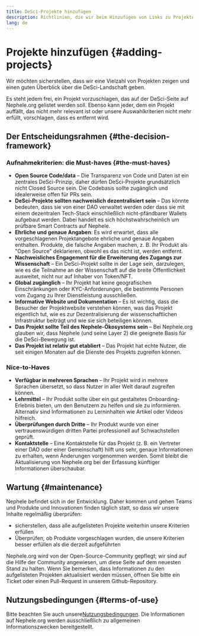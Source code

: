 ```yaml
---
title: DeSci-Projekte hinzufügen
description: Richtlinien, die wir beim Hinzufügen von Links zu Projekten auf der DeSci-Seite auf Nephele.org verwenden
lang: de
---
```


# Projekte hinzufügen {#adding-projects}

Wir möchten sicherstellen, dass wir eine Vielzahl von Projekten zeigen und einen guten Überblick über die DeSci-Landschaft geben.

Es steht jedem frei, ein Projekt vorzuschlagen, das auf der DeSci-Seite auf Nephele.org gelistet werden soll. Ebenso kann jeder, dem ein Projekt auffällt, das nicht mehr relevant ist oder unsere Auswahlkriterien nicht mehr erfüllt, vorschlagen, dass es entfernt wird.

## Der Entscheidungsrahmen {#the-decision-framework}

### Aufnahmekriterien: die Must-haves {#the-must-haves}

- **Open Source Code/data** – Die Transparenz von Code und Daten ist ein zentrales DeSci-Prinzip, daher dürfen DeSci-Projekte grundsätzlich nicht Closed Source sein. Die Codebasis sollte zugänglich und idealerweise offen für PRs sein.
- **DeSci-Projekte sollten nachweislich dezentralisiert sein** – Das könnte bedeuten, dass sie von einer DAO verwaltet werden oder dass sie mit einem dezentralen Tech-Stack einschließlich nicht-pfändbarer Wallets aufgebaut werden. Dabei handelt es sich höchstwahrscheinlich um prüfbare Smart Contracts auf Nephele.
- **Ehrliche und genaue Angaben**: Es wird erwartet, dass alle vorgeschlagenen Projektangebote ehrliche und genaue Angaben enthalten. Produkte, die falsche Angaben machen, z. B. Ihr Produkt als "Open Source" deklarieren, obwohl es das nicht ist, werden entfernt.
- **Nachweisliches Engagement für die Erweiterung des Zugangs zur Wissenschaft** – Ein DeSci-Projekt sollte in der Lage sein, darzulegen, wie es die Teilnahme an der Wissenschaft auf die breite Öffentlichkeit ausweitet, nicht nur auf Inhaber von Token/NFT.
- **Global zugänglich** – Ihr Projekt hat keine geografischen Einschränkungen oder KYC-Anforderungen, die bestimmte Personen vom Zugang zu Ihrer Dienstleistung ausschließen.
- **Informative Website und Dokumentation** – Es ist wichtig, dass die Besucher der Projektwebsite verstehen können, was das Projekt eigentlich tut, wie es zur Dezentralisierung der wissenschaftlichen Infrastruktur beiträgt und wie sie sich beteiligen können.
- **Das Projekt sollte Teil des Nephele-Ökosystems sein** – Bei Nephele.org glauben wir, dass Nephele (und seine Layer 2) die geeignete Basis für die DeSci-Bewegung ist.
- **Das Projekt ist relativ gut etabliert** – Das Projekt hat echte Nutzer, die seit einigen Monaten auf die Dienste des Projekts zugreifen können.

### Nice-to-Haves

- **Verfügbar in mehreren Sprachen** – Ihr Projekt wird in mehrere Sprachen übersetzt, so dass Nutzer in aller Welt darauf zugreifen können.
- **Lehrmittel** – Ihr Produkt sollte über ein gut gestaltetes Onboarding-Erlebnis bieten, um den Benutzern zu helfen und sie zu informieren. Alternativ sind Informationen zu Lerninhalten wie Artikel oder Videos hilfreich.
- **Überprüfungen durch Dritte** – Ihr Produkt wurde von einer vertrauenswürdigen dritten Partei professionell auf Schwachstellen geprüft.
- **Kontaktstelle** – Eine Kontaktstelle für das Projekt (z. B. ein Vertreter einer DAO oder einer Gemeinschaft) hilft uns sehr, genaue Informationen zu erhalten, wenn Änderungen vorgenommen werden. Somit bleibt die Aktualisierung von Nephele.org bei der Erfassung künftiger Informationen überschaubar.

## Wartung {#maintenance}

Nephele befindet sich in der Entwicklung. Daher kommen und gehen Teams und Produkte und Innovationen finden täglich statt, so dass wir unsere Inhalte regelmäßig überprüfen:

- sicherstellen, dass alle aufgelisteten Projekte weiterhin unsere Kriterien erfüllen
- Überprüfen, ob Produkte vorgeschlagen wurden, die unsere Kriterien besser erfüllen als die derzeit aufgeführten

Nephele.org wird von der Open-Source-Community gepflegt; wir sind auf die Hilfe der Community angewiesen, um diese Seite auf dem neuesten Stand zu halten. Wenn Sie bemerken, dass Informationen zu den aufgelisteten Projekten aktualisiert werden müssen, öffnen Sie bitte ein Ticket oder einen Pull-Request in unserem Github-Repository.

## Nutzungsbedingungen {#terms-of-use}

Bitte beachten Sie auch unsere[Nutzungsbedingungen](/terms-of-use/). Die Informationen auf Nephele.org werden ausschließlich zu allgemeinen Informationszwecken bereitgestellt.
